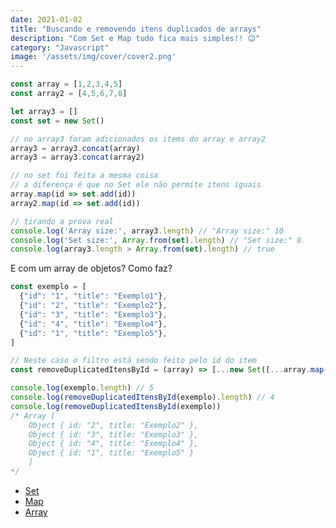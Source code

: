 ```yaml
---
date: 2021-01-02
title: "Buscando e removendo itens duplicados de arrays"
description: "Com Set e Map tudo fica mais simples!! 😉"
category: "Javascript"
image: '/assets/img/cover/cover2.png'
---
```


``` javascript
const array = [1,2,3,4,5]
const array2 = [4,5,6,7,8]

let array3 = []
const set = new Set()

// no array3 foram adicionados os items do array e array2
array3 = array3.concat(array)
array3 = array3.concat(array2)

// no set foi feita a mesma coisa
// a diferença é que no Set ele não permite itens iguais
array.map(id => set.add(id))
array2.map(id => set.add(id))

// tirando a prova real
console.log('Array size:', array3.length) // "Array size:" 10
console.log('Set size:', Array.from(set).length) // "Set size:" 8
console.log(array3.length > Array.from(set).length) // true
```

E com um array de objetos? Como faz?

``` javascript
const exemplo = [
  {"id": "1", "title": "Exemplo1"},
  {"id": "2", "title": "Exemplo2"},
  {"id": "3", "title": "Exemplo3"},
  {"id": "4", "title": "Exemplo4"},
  {"id": "1", "title": "Exemplo5"},
]

// Neste caso o filtro está sendo feito pelo id do item
const removeDuplicatedItensById = (array) => [...new Set([...array.map(item => array[item.id])])]

console.log(exemplo.length) // 5
console.log(removeDuplicatedItensById(exemplo).length) // 4
console.log(removeDuplicatedItensById(exemplo)) 
/* Array [
    Object { id: "2", title: "Exemplo2" }, 
    Object { id: "3", title: "Exemplo3" }, 
    Object { id: "4", title: "Exemplo4" }, 
    Object { id: "1", title: "Exemplo5" }
    ]
*/
```


- <a href="https://developer.mozilla.org/en-US/docs/Web/JavaScript/Reference/Global_Objects/Set" target="_blank" rel="noopener noreferrer">Set</a>
- <a href="https://developer.mozilla.org/en-US/docs/Web/JavaScript/Reference/Global_Objects/Map" target="_blank" rel="noopener noreferrer">Map</a>
- <a href="https://developer.mozilla.org/en-US/docs/Web/JavaScript/Reference/Global_Objects/Array" target="_blank" rel="noopener noreferrer">Array</a>
